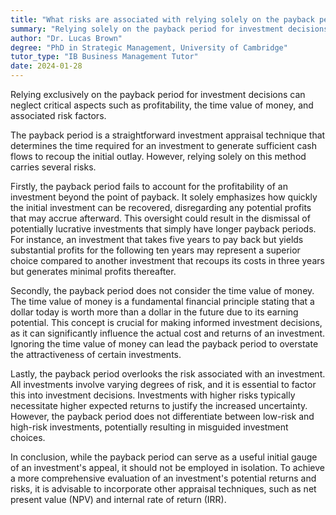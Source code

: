 ```yaml
---
title: "What risks are associated with relying solely on the payback period for investment decisions?"
summary: "Relying solely on the payback period for investment decisions can overlook profitability, time value of money, and risk factors."
author: "Dr. Lucas Brown"
degree: "PhD in Strategic Management, University of Cambridge"
tutor_type: "IB Business Management Tutor"
date: 2024-01-28
---
```


Relying exclusively on the payback period for investment decisions can neglect critical aspects such as profitability, the time value of money, and associated risk factors.

The payback period is a straightforward investment appraisal technique that determines the time required for an investment to generate sufficient cash flows to recoup the initial outlay. However, relying solely on this method carries several risks.

Firstly, the payback period fails to account for the profitability of an investment beyond the point of payback. It solely emphasizes how quickly the initial investment can be recovered, disregarding any potential profits that may accrue afterward. This oversight could result in the dismissal of potentially lucrative investments that simply have longer payback periods. For instance, an investment that takes five years to pay back but yields substantial profits for the following ten years may represent a superior choice compared to another investment that recoups its costs in three years but generates minimal profits thereafter.

Secondly, the payback period does not consider the time value of money. The time value of money is a fundamental financial principle stating that a dollar today is worth more than a dollar in the future due to its earning potential. This concept is crucial for making informed investment decisions, as it can significantly influence the actual cost and returns of an investment. Ignoring the time value of money can lead the payback period to overstate the attractiveness of certain investments.

Lastly, the payback period overlooks the risk associated with an investment. All investments involve varying degrees of risk, and it is essential to factor this into investment decisions. Investments with higher risks typically necessitate higher expected returns to justify the increased uncertainty. However, the payback period does not differentiate between low-risk and high-risk investments, potentially resulting in misguided investment choices.

In conclusion, while the payback period can serve as a useful initial gauge of an investment's appeal, it should not be employed in isolation. To achieve a more comprehensive evaluation of an investment's potential returns and risks, it is advisable to incorporate other appraisal techniques, such as net present value (NPV) and internal rate of return (IRR).
    